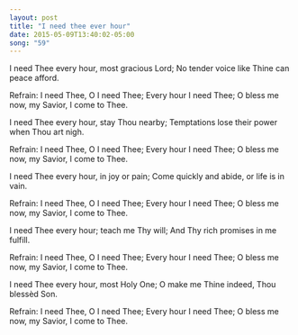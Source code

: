 ```yaml
---
layout: post
title: "I need thee ever hour"
date: 2015-05-09T13:40:02-05:00
song: "59"
---
```

I need Thee every hour, most gracious Lord;
No tender voice like Thine can peace afford.

Refrain:
I need Thee, O I need Thee;
Every hour I need Thee;
O bless me now, my Savior,
I come to Thee.

I need Thee every hour, stay Thou nearby;
Temptations lose their power when Thou art nigh.

Refrain:
I need Thee, O I need Thee;
Every hour I need Thee;
O bless me now, my Savior,
I come to Thee.

I need Thee every hour, in joy or pain;
Come quickly and abide, or life is in vain.

Refrain:
I need Thee, O I need Thee;
Every hour I need Thee;
O bless me now, my Savior,
I come to Thee.

I need Thee every hour; teach me Thy will;
And Thy rich promises in me fulfill.

Refrain:
I need Thee, O I need Thee;
Every hour I need Thee;
O bless me now, my Savior,
I come to Thee.

I need Thee every hour, most Holy One;
O make me Thine indeed, Thou blessèd Son.

Refrain:
I need Thee, O I need Thee;
Every hour I need Thee;
O bless me now, my Savior,
I come to Thee.
